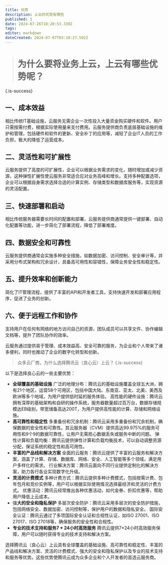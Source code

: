 ```yaml
---
title: 优势
description: 上云的优势有哪些
published: 1
date: 2024-07-26T10:20:53.330Z
tags: 
editor: markdown
dateCreated: 2024-07-07T03:10:27.592Z
---
```


>  # 为什么要将业务上云，上云有哪些优势呢？
{.is-success}

## 一、成本效益
相比传统IT基础设施，云服务无需企业一次性投入大量资金购买硬件和软件。用户只需按需付费，根据实际使用量来支付费用。云服务提供商负责底层基础设施的维护和管理，包括硬件和软件的更新、安全补丁的应用等，减轻了企业IT人员的工作负担，极大的降低了运营成本。
## 二、灵活性和可扩展性
云服务提供了高度的可扩展性，企业可以根据业务需求的变化，随时增加或减少资源，这种弹性扩展性使云服务非常适合应对业务高峰和增长。支持多种配置选项，企业可以根据自身需求选择合适的计算实例、存储类型和数据库服务等，实现资源的灵活配置。
## 三、快速部署和启动
相比传统服务器需要长时间的配置和部署，云服务提供商通常提供一键部署、自动化配置等功能，进一步简化了部署流程，降低了部署难度。
## 四、数据安全和可靠性
云服务提供商通常会实施多种安全措施，如数据加密、访问控制、安全审计等，并采用分布式架构和冗余设计，具备高可用性和容错性，保障业务安全性和稳定性。
## 五、提升效率和创新能力
简化了IT管理流程，提供了丰富的API和开发者工具，支持快速开发和部署应用程序，促进了业务的创新。
## 六、便于远程工作和协作
支持用户在任何有网络的地方访问自己的资源，团队成员可以共享文件、协作编辑文档等，提升了团队协作的效率。

云服务通过提供易于管理、成本效益高、安全可靠的服务，为企业和个人带来了诸多便利，同时也推动了企业的数字化转型和创新。
 
>    众多云厂商，为什么选择腾讯云（良心云）上云？
{.is-success}

以下是选择良心云的一些主要优势：
- **全球覆盖的基础设施**
广泛的地理分布：腾讯云的基础设施覆盖全球五大洲，拥有21个地区，运营58个可用区，包括中国大陆、东南亚、亚太、北美、美西及欧洲等多个地域，为用户提供低时延的服务体验。
高性能的硬件设施：腾讯云拥有深厚的基础架构和自研的操作系统，服务器数量超过百万台，数据存储规模达EB级别，带宽储备高达200T，为用户提供高性能的计算、存储和网络设施。
- **高可靠性和稳定性**
多重备份和冗余机制：腾讯云采用多重备份和冗余机制，确保数据的安全性和可靠性。其云服务器（CVM）提供高达99.975%的服务可用性和9个9的数据可靠性，让用户无需担心数据丢失或服务中断的问题。
弹性计算和负载均衡：腾讯云提供弹性计算和负载均衡技术，可以自动调整资源分配，保证系统的稳定性和高可用性。
- **丰富的产品线和解决方案**
全面的云服务：腾讯云提供了丰富的云服务和解决方案，涵盖了计算、存储、数据库、网络、安全、人工智能等多个领域，满足用户多样化的需求。
行业解决方案：腾讯云面向不同行业提供定制化的解决方案，助力各行各业实现数字化升级。
- **灵活的计费模式**
多种计费方式：腾讯云提供多种计费模式，包括按需计费、包年包月和竞价实例等，用户可以根据实际使用情况选择最经济和灵活的计费方式。
优惠活动：腾讯云经常推出各种优惠活动，如代金券、折扣优惠等，帮助用户降低上云成本。
- 强**大的安全和隐私保护**
多层次安全防护：腾讯云采用多层次的安全防护措施，包括网络安全、数据加密、访问控制等，保护用户的数据和隐私安全。
 国际安全认证：腾讯云通过了多项国际安全认证和合规性认证，如ISO 27001、ISO 27017、ISO 27018等，确保服务的安全性和合规性。
- **专业的技术支持和服务7 * 24小时高效服务**
腾讯云提供7*24小时高效服务保障，用户可以随时获得专业的技术支持和解决方案。

选择腾讯云（良心云）上云具有全球覆盖的基础设施、高可靠性和稳定性、丰富的产品线和解决方案、灵活的计费模式、强大的安全和隐私保护以及专业的技术支持和服务等优势。这些优势使腾讯云成为众多企业和个人开发者的首选云服务商。